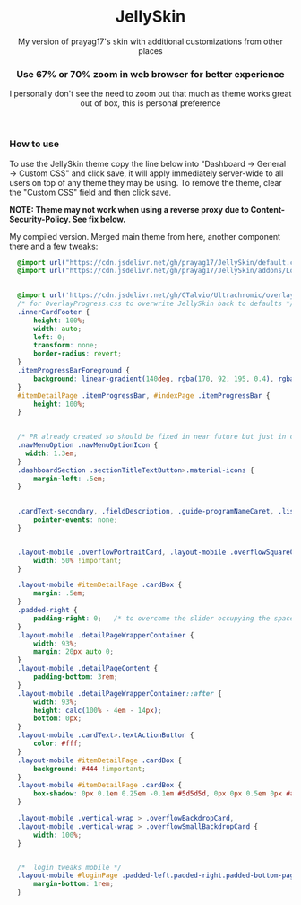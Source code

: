 <div align="center">
  <h1>JellySkin</h1>
  <p>My version of prayag17's skin with additional customizations from other places</p>
  <h3>Use 67% or 70% zoom in web browser for better experience</h3>
  <p>I personally don't see the need to zoom out that much as theme works great out of box, this is personal preference</p>
</div>
<br>
<h3>How to use</h3>

To use the JellySkin theme copy the line below into "Dashboard -> General -> Custom CSS" and click save, it will apply immediately server-wide to all users on top of any theme they may be using. To remove the theme, clear the "Custom CSS" field and then click save. 

<b>NOTE: Theme may not work when using a reverse proxy due to Content-Security-Policy. See fix below.</b>
  
  
<p>My compiled version. Merged main theme from here, another component there and a few tweaks:</p>
  
```css
  @import url("https://cdn.jsdelivr.net/gh/prayag17/JellySkin/default.css");
  @import url("https://cdn.jsdelivr.net/gh/prayag17/JellySkin/addons/Logo.css");

  
  @import url('https://cdn.jsdelivr.net/gh/CTalvio/Ultrachromic/overlayprogress.css');
  /* for OverlayProgress.css to overwrite JellySkin back to defaults */
  .innerCardFooter {
      height: 100%;
      width: auto;
      left: 0;
      transform: none;
      border-radius: revert;
  }
  .itemProgressBarForeground {
      background: linear-gradient(140deg, rgba(170, 92, 195, 0.4), rgba(0, 164, 220, 0.4)) !important;
  }
  #itemDetailPage .itemProgressBar, #indexPage .itemProgressBar {
      height: 100%;
  }

  
  /* PR already created so should be fixed in near future but just in case */
  .navMenuOption .navMenuOptionIcon {
    width: 1.3em;
  }
  .dashboardSection .sectionTitleTextButton>.material-icons {
      margin-left: .5em;
  }

  
  .cardText-secondary, .fieldDescription, .guide-programNameCaret, .listItem .secondary, .nowPlayingBarSecondaryText, .programSecondaryTitle, .secondaryText {
      pointer-events: none;
  }


  .layout-mobile .overflowPortraitCard, .layout-mobile .overflowSquareCard {
      width: 50% !important;
  }

  .layout-mobile #itemDetailPage .cardBox {
      margin: .5em;
  }
  .padded-right {
      padding-right: 0;   /* to overcome the slider occupying the space but sliders new-tech so minimal */
  }
  .layout-mobile .detailPageWrapperContainer {
      width: 93%;
      margin: 20px auto 0;
  }
  .layout-mobile .detailPageContent {
      padding-bottom: 3rem;
  }
  .layout-mobile .detailPageWrapperContainer::after {
      width: 93%;
      height: calc(100% - 4em - 14px);
      bottom: 0px;
  }
  .layout-mobile .cardText>.textActionButton {
      color: #fff;
  }
  .layout-mobile #itemDetailPage .cardBox {
      background: #444 !important;
  }
  .layout-mobile #itemDetailPage .cardBox {
      box-shadow: 0px 0.1em 0.25em -0.1em #5d5d5d, 0px 0px 0.5em 0px #a1a1a1;
  }

  .layout-mobile .vertical-wrap > .overflowBackdropCard, 
  .layout-mobile .vertical-wrap > .overflowSmallBackdropCard {
      width: 100%;
  }


  /*  login tweaks mobile */
  .layout-mobile #loginPage .padded-left.padded-right.padded-bottom-page {
      margin-bottom: 1rem;
  }
```
